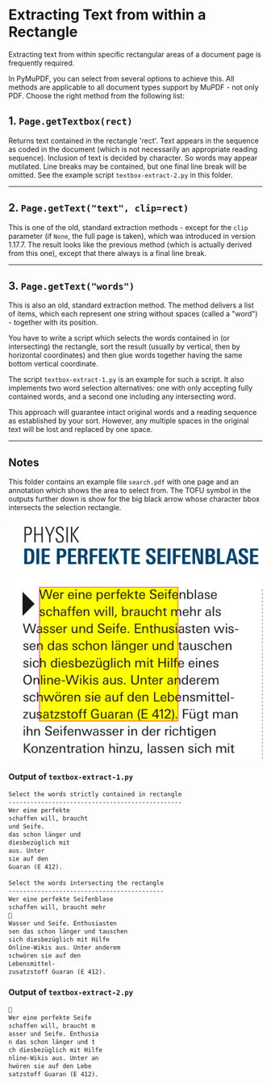 # Extracting Text from within a Rectangle
Extracting text from within specific rectangular areas of a document page is frequently required.

In PyMuPDF, you can select from several options to achieve this. All methods are applicable to all document types support by MuPDF - not only PDF. Choose the right method from the following list:

## 1. `Page.getTextbox(rect)`
Returns text contained in the rectangle 'rect'. Text appears in the sequence as coded in the document (which is not necessarily an appropriate reading sequence). Inclusion of text is decided by character. So words may appear mutilated. Line breaks may be contained, but one final line break will be omitted. See the example script `textbox-extract-2.py` in this folder.

----------

## 2. `Page.getText("text", clip=rect)`
This is one of the old, standard extraction methods - except for the `clip` parameter (if `None`, the full page is taken), which was introduced in version 1.17.7. The result looks like the previous method (which is actually derived from this one), except that there always is a final line break.

----------

## 3. `Page.getText("words")`
This is also an old, standard extraction method. The method delivers a list of items, which each represent one string without spaces (called a "word") - together with its position.

You have to write a script which selects the words contained in (or intersecting) the rectangle, sort the result (usually by vertical, then by horizontal coordinates) and then glue words together having the same bottom vertical coordinate.

The script `textbox-extract-1.py` is an example for such a script. It also implements two word selection alternatives: one with only accepting fully contained words, and a second one including any intersecting word.

This approach will guarantee intact original words and a reading sequence as established by your sort. However, any multiple spaces in the original text will be lost and replaced by one space.

----------

## Notes
This folder contains an example file `search.pdf` with one page and an annotation which shows the area to select from. The TOFU symbol in the outputs further down is show for the big black arrow whose character bbox intersects the selection rectangle.

![screen](search.png)

### Output of `textbox-extract-1.py`
```
Select the words strictly contained in rectangle
------------------------------------------------
Wer eine perfekte
schaffen will, braucht
und Seife.
das schon länger und
diesbezüglich mit
aus. Unter
sie auf den
Guaran (E 412).

Select the words intersecting the rectangle
-------------------------------------------
Wer eine perfekte Seifenblase
schaffen will, braucht mehr

Wasser und Seife. Enthusiasten
sen das schon länger und tauschen
sich diesbezüglich mit Hilfe
Online-Wikis aus. Unter anderem
schwören sie auf den
Lebensmittel-
zusatzstoff Guaran (E 412).
```

### Output of `textbox-extract-2.py`
```

Wer eine perfekte Seife
schaffen will, braucht m
asser und Seife. Enthusia
n das schon länger und t
ch diesbezüglich mit Hilfe
nline-Wikis aus. Unter an
hwören sie auf den Lebe
satzstoff Guaran (E 412).
```
